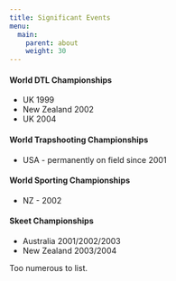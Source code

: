 ```yaml
---
title: Significant Events
menu:
  main:
    parent: about
    weight: 30
---
```

#### World DTL Championships
* UK 1999
* New Zealand 2002
* UK 2004

#### World Trapshooting Championships
* USA - permanently on field since 2001

#### World Sporting Championships
* NZ - 2002

#### Skeet Championships
* Australia 2001/2002/2003
* New Zealand 2003/2004

Too numerous to list.
